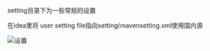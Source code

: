 setting目录下为一些常规的设置



在idea里将 user setting file指向setting/mavensetting.xml使用国内源



![设置](https://img-blog.csdn.net/20170226115452710?watermark/2/text/aHR0cDovL2Jsb2cuY3Nkbi5uZXQvbGlhbmd5aWh1YWk=/font/5a6L5L2T/fontsize/400/fill/I0JBQkFCMA==/dissolve/70/gravity/SouthEast)